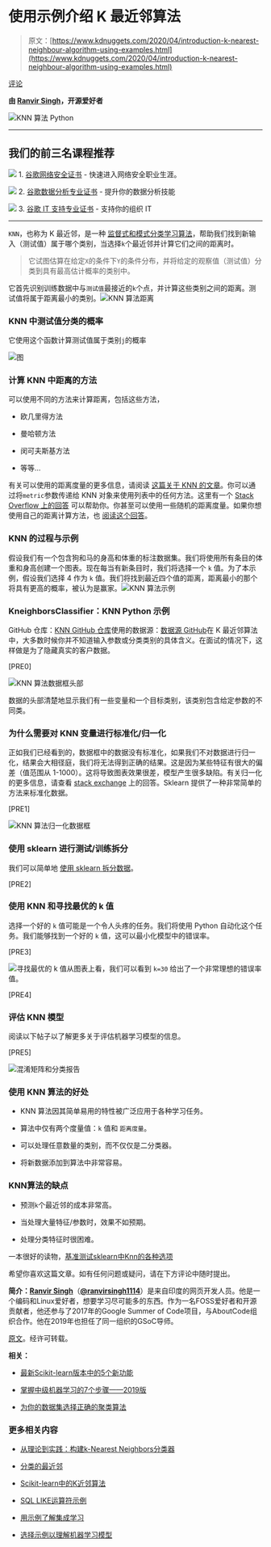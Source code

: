 # 使用示例介绍 K 最近邻算法

> 原文：[https://www.kdnuggets.com/2020/04/introduction-k-nearest-neighbour-algorithm-using-examples.html](https://www.kdnuggets.com/2020/04/introduction-k-nearest-neighbour-algorithm-using-examples.html)

[评论](#comments)

**由 [Ranvir Singh](https://ranvir.xyz/)，开源爱好者**

![KNN 算法 Python](../Images/9904c91821787cffd5c0365e7a03a07e.png)

* * *

## 我们的前三名课程推荐

![](../Images/0244c01ba9267c002ef39d4907e0b8fb.png) 1\. [谷歌网络安全证书](https://www.kdnuggets.com/google-cybersecurity) - 快速进入网络安全职业生涯。

![](../Images/e225c49c3c91745821c8c0368bf04711.png) 2\. [谷歌数据分析专业证书](https://www.kdnuggets.com/google-data-analytics) - 提升你的数据分析技能

![](../Images/0244c01ba9267c002ef39d4907e0b8fb.png) 3\. [谷歌 IT 支持专业证书](https://www.kdnuggets.com/google-itsupport) - 支持你的组织 IT

* * *

`KNN`，也称为 K 最近邻，是一种 [监督式和模式分类学习算法](https://ranvir.xyz/blog/how-to-evaluate-your-machine-learning-model-like-a-pro-metrics/#supervised-learning-and-classification-problems)，帮助我们找到新输入（测试值）属于哪个类别，当选择`k`个最近邻并计算它们之间的距离时。

> 它试图估算在给定`X`的条件下`Y`的条件分布，并将给定的观察值（测试值）分类到具有最高估计概率的类别中。

它首先识别训练数据中与`测试值`最接近的`k`个点，并计算这些类别之间的距离。测试值将属于距离最小的类别。![KNN 算法距离](../Images/bab96a13fc6221a835a48218c68dacf3.png)

### KNN 中测试值分类的概率

它使用这个函数计算测试值属于类别`j`的概率

![图](../Images/94c277b5f05dafe4a4924438759b7895.png)

### 计算 KNN 中距离的方法

可以使用不同的方法来计算距离，包括这些方法，

+   欧几里得方法

+   曼哈顿方法

+   闵可夫斯基方法

+   等等…

有关可以使用的距离度量的更多信息，请阅读 [这篇关于 KNN 的文章](https://www.saedsayad.com/k_nearest_neighbors.htm)。你可以通过将`metric`参数传递给 KNN 对象来使用列表中的任何方法。这里有一个 [Stack Overflow 上的回答](https://stackoverflow.com/questions/21052509/sklearn-knn-usage-with-a-user-defined-metric) 可以帮助你。你甚至可以使用一些随机的距离度量。如果你想使用自己的距离计算方法，也 [阅读这个回答](https://stackoverflow.com/questions/34408027/how-to-allow-sklearn-k-nearest-neighbors-to-take-custom-distance-metric)。

### KNN 的过程与示例

假设我们有一个包含狗和马的身高和体重的标注数据集。我们将使用所有条目的体重和身高创建一个图表。现在每当有新条目时，我们将选择一个 `k` 值。为了本示例，假设我们选择 4 作为 `k` 值。我们将找到最近四个值的距离，距离最小的那个将具有更高的概率，被认为是赢家。![KNN 算法示例](../Images/d5ed5cee01cf2aad966a1e23d1318165.png)

### KneighborsClassifier：KNN Python 示例

GitHub 仓库：[KNN GitHub 仓库](https://github.com/singh1114/ml/blob/master/datascience/Machine%20learning/knn/knn.ipynb)使用的数据源：[数据源 GitHub](https://github.com/singh1114/ml/blob/master/datascience/Machine%20learning/knn/KNN_Project_Data)在 K 最近邻算法中，大多数时候你并不知道输入参数或分类类别的具体含义。在面试的情况下，这样做是为了隐藏真实的客户数据。

[PRE0]

![KNN 算法数据框头部](../Images/943f8d030780af21e4937ec3bf668a36.png)

数据的头部清楚地显示我们有一些变量和一个目标类别，该类别包含给定参数的不同类。

### 为什么需要对 KNN 变量进行标准化/归一化

正如我们已经看到的，数据框中的数据没有标准化，如果我们不对数据进行归一化，结果会大相径庭，我们将无法得到正确的结果。这是因为某些特征有很大的偏差（值范围从 1-1000）。这将导致图表效果很差，模型产生很多缺陷。有关归一化的更多信息，请查看 [stack exchange](https://stats.stackexchange.com/a/287439) 上的回答。Sklearn 提供了一种非常简单的方法来标准化数据。

[PRE1]

![KNN 算法归一化数据框](../Images/8e89f347796245cfc68040ed56805082.png)

### 使用 sklearn 进行测试/训练拆分

我们可以简单地 [使用 sklearn 拆分数据](https://ranvir.xyz/blog/how-to-evaluate-your-machine-learning-model-like-a-pro-metrics/#test-train-split-using-sklearn)。

[PRE2]

### 使用 KNN 和寻找最优的 k 值

选择一个好的 `k` 值可能是一个令人头疼的任务。我们将使用 Python 自动化这个任务。我们能够找到一个好的 `k` 值，这可以最小化模型中的错误率。

[PRE3]

![寻找最优的 k 值](../Images/df8207c791896b95d54c50ca55e2e4b5.png)从图表上看，我们可以看到 `k=30` 给出了一个非常理想的错误率值。

[PRE4]

### 评估 KNN 模型

阅读以下帖子以了解更多关于评估机器学习模型的信息。

[PRE5]

![混淆矩阵和分类报告](../Images/c6a18e3d0f4c354f208bcd472999ddcc.png)

### 使用 KNN 算法的好处

+   KNN 算法因其简单易用的特性被广泛应用于各种学习任务。

+   算法中仅有两个度量值：`k` 值和 `距离度量`。

+   可以处理任意数量的类别，而不仅仅是二分类器。

+   将新数据添加到算法中非常容易。

### KNN算法的缺点

+   预测`k`个最近邻的成本非常高。

+   当处理大量特征/参数时，效果不如预期。

+   处理分类特征时很困难。

一本很好的读物，[基准测试sklearn中Knn的各种选项](https://jakevdp.github.io/blog/2013/04/29/benchmarking-nearest-neighbor-searches-in-python/)

希望你喜欢这篇文章。如有任何问题或疑问，请在下方评论中随时提出。

**简介：[Ranvir Singh](https://ranvir.xyz/)**（[**@ranvirsingh1114**](https://twitter.com/ranvirsingh1114)）是来自印度的网页开发人员。他是一个编码和Linux爱好者，想要学习尽可能多的东西。作为一名FOSS爱好者和开源贡献者，他还参与了2017年的Google Summer of Code项目，与AboutCode组织合作。他在2019年也担任了同一组织的GSoC导师。

[原文](https://ranvir.xyz/blog/k-nearest-neighbor-algorithm-using-sklearn-distance-metric/)。经许可转载。

**相关：**

+   [最新Scikit-learn版本中的5个新功能](/2019/12/5-features-scikit-learn-release-highlights.html)

+   [掌握中级机器学习的7个步骤——2019版](/2019/06/7-steps-mastering-intermediate-machine-learning-python.html)

+   [为你的数据集选择正确的聚类算法](/2019/10/right-clustering-algorithm.html)

### 更多相关内容

+   [从理论到实践：构建k-Nearest Neighbors分类器](https://www.kdnuggets.com/2023/06/theory-practice-building-knearest-neighbors-classifier.html)

+   [分类的最近邻](https://www.kdnuggets.com/2022/04/nearest-neighbors-classification.html)

+   [Scikit-learn中的K近邻算法](https://www.kdnuggets.com/2022/07/knearest-neighbors-scikitlearn.html)

+   [SQL LIKE运算符示例](https://www.kdnuggets.com/2022/09/sql-like-operator-examples.html)

+   [用示例了解集成学习](https://www.kdnuggets.com/2022/10/ensemble-learning-examples.html)

+   [选择示例以理解机器学习模型](https://www.kdnuggets.com/2022/11/picking-examples-understand-machine-learning-model.html)
